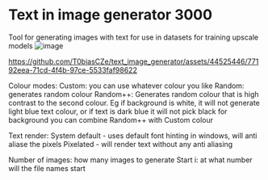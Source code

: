 # Text in image generator 3000
Tool for generating images with text for use in datasets for training upscale models
![image](https://github.com/T0biasCZe/text_image_generator/assets/44525446/c9c1af4b-64e5-487b-aad1-33afb2c2ed59)


https://github.com/T0biasCZe/text_image_generator/assets/44525446/77192eea-71cd-4f4b-97ce-5533faf98622

Colour modes:
Custom: you can use whatever colour you like
Random: generates random colour
Random++: Generates random colour that is high contrast to the second colour. Eg if background is white, it will not generate light blue text colour, or if text is dark blue it will not pick black for background
you can combine Random++ with Custom colour

Text render:
System default - uses default font hinting in windows, will anti aliase the pixels
Pixelated - will render text without any anti aliasing

Number of images: how many images to generate
Start i: at what number will the file names start
